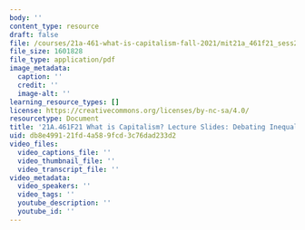 ```yaml
---
body: ''
content_type: resource
draft: false
file: /courses/21a-461-what-is-capitalism-fall-2021/mit21a_461f21_sess2.pdf
file_size: 1601828
file_type: application/pdf
image_metadata:
  caption: ''
  credit: ''
  image-alt: ''
learning_resource_types: []
license: https://creativecommons.org/licenses/by-nc-sa/4.0/
resourcetype: Document
title: '21A.461F21 What is Capitalism? Lecture Slides: Debating Inequality'
uid: db8e4991-21fd-4a58-9fcd-3c76dad233d2
video_files:
  video_captions_file: ''
  video_thumbnail_file: ''
  video_transcript_file: ''
video_metadata:
  video_speakers: ''
  video_tags: ''
  youtube_description: ''
  youtube_id: ''
---
```

